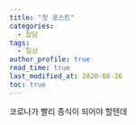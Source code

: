 ```yaml
---
title: "첫 포스트"
categories: 
  - 잡담
tags:
  - 일상
author_profile: true
read_time: true 
last_modified_at: 2020-08-26
toc: true
---
```


코로나가 빨리 종식이 되어야 할텐데